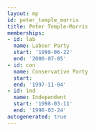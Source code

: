 ```yaml
---
layout: mp
id: peter_temple_morris
title: Peter Temple-Morris
memberships:
- id: lab
  name: Labour Party
  start: '1998-06-22'
  end: '2000-07-05'
- id: con
  name: Conservative Party
  start: 
  end: '1997-11-04'
- id: ind
  name: Independent
  start: '1998-03-11'
  end: '1998-03-24'
autogenerated: true
---
```

